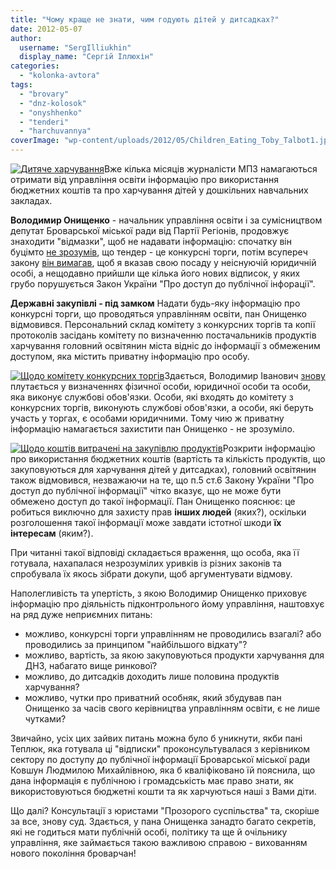 ```yaml
---
title: "Чому краще не знати, чим годують дітей у дитсадках?"
date: 2012-05-07
author: 
  username: "SergIlliukhin"
  display_name: "Сергій Іллюхін"
categories: 
  - "kolonka-avtora"
tags: 
  - "brovary"
  - "dnz-kolosok"
  - "onyshhenko"
  - "tenderi"
  - "harchuvannya"
coverImage: "wp-content/uploads/2012/05/Children_Eating_Toby_Talbot1.jpg"
---
```


[![](https://mpz.brovary.org/wp-content/uploads/2012/05/Children_Eating_Toby_Talbot1.jpg "Дитяче харчування")](https://mpz.brovary.org/wp-content/uploads/2012/05/Children_Eating_Toby_Talbot1.jpg)Вже кілька місяців журналісти МПЗ намагаються отримати від управління освіти інформацію про використання бюджетних коштів та про харчування дітей у дошкільних навчальних закладах.

**Володимир Онищенко** - начальник управління освіти і за сумісництвом депутат Броварської міської ради від Партії Регіонів, продовжує знаходити "відмазки", щоб не надавати інформацію: спочатку він буцімто [не зрозумів](https://mpz.brovary.org/hto-zaroblyaye-na-otruyenni-brovarskih-doshkilnyat-druga-chastina-rozsliduvannya/ "Хто заробляє на отруєнні броварських дошкільнят? Друга частина розслідування."), що тендер - це конкурсні торги, потім всупереч закону [він вимагав](https://mpz.brovary.org/diktant-dlya-upravlinnya-osviti/ "Диктант для управління освіти"), щоб я вказав свою посаду у неіснуючій юридичній особі, а нещодавно прийшли ще кілька його нових відписок, у яких грубо порушується Закон України "Про доступ до публічної інфорації". <!--more-->

**Державні закупівлі - під замком** Надати будь-яку інформацію про конкурсні торги, що проводяться управлінням освіти, пан Онищенко відмовився. Персональний склад комітету з конкурсних торгів та копії протоколів засідань комітету по визначенню постачальників продуктів харчування головний освітянин міста відніс до інформації з обмеженим доступом, яка містить приватну інформацію про особу.

[![](https://mpz.brovary.org/wp-content/uploads/2012/05/SHHodo-komitetu-konkursnih-torgiv.jpg "Щодо комітету конкурсних торгів")](https://mpz.brovary.org/wp-content/uploads/2012/05/SHHodo-komitetu-konkursnih-torgiv.jpg)Здається, Володимир Іванович [знову](https://mpz.brovary.org/ne-hocu-v-kameru/ "“Не хочу в камеру!”") плутається у визначеннях фізичної особи, юридичної особи та особи, яка виконує службові обов'язки. Особи, які входять до комітету з конкурсних торгів, виконують службові обов'язки, а особи, які беруть участь у торгах, є особами юридичними. Тому чию ж приватну інформацію намагається захистити пан Онищенко - не зрозуміло.

[![](https://mpz.brovary.org/wp-content/uploads/2012/05/SHHodo-koshtiv-vitracheni-na-zakupivlyu-produktiv.jpg "Щодо коштів витрачені на закупівлю продуктів")](https://mpz.brovary.org/wp-content/uploads/2012/05/SHHodo-koshtiv-vitracheni-na-zakupivlyu-produktiv.jpg)Розкрити інформацію про використання бюджетних коштів (вартість та кількість продуктів, що закуповуються для харчування дітей у дитсадках), головний освітянин також відмовився, незважаючи на те, що п.5 ст.6 Закону України "Про доступ до публічної інформації" чітко вказує, що не може бути обмежено доступ до такої інформації. Пан Онищенко пояснює: це робиться виключно для захисту прав **інших людей** (яких?), оскільки розголошення такої інформації може завдати істотної шкоди **їх інтересам** (яким?).

При читанні такої відповіді складається враження, що особа, яка її готувала, нахапалася незрозумілих уривків із різних законів та спробувала їх якось зібрати докупи, щоб аргументувати відмову.

Наполегливість та упертість, з якою Володимир Онищенко приховує інформацію про діяльність підконтрольного йому управління, наштовхує на ряд дуже неприємних питань:

- можливо, конкурсні торги управлінням не проводились взагалі? або проводились за принципом "найбільшого відкату"?
- можливо, вартість, за якою закуповуються продукти харчування для ДНЗ, набагато вище ринкової?
- можливо, до дитсадків доходить лише половина продуктів харчування?
- можливо, чутки про приватний особняк, який збудував пан Онищенко за часів свого керівництва управлінням освіти, є не лише чутками?

Звичайно, усіх цих зайвих питань можна було б уникнути, якби пані Теплюк, яка готувала ці "відписки" проконсультувалася з керівником сектору по доступу до публічної інформації Броварської міської ради Ковшун Людмилою Михайлівною, яка б кваліфіковано їй пояснила, що дана інформація є публічною і громадськість має право знати, як використовуються бюджетні кошти та як харчуються наші з Вами діти.

Що далі? Консультації з юристами "Прозорого суспільства" та, скоріше за все, знову суд. Здається, у пана Онищенка занадто багато секретів, які не годиться мати публічній особі, політику та ще й очільнику управління, яке займається такою важливою справою - вихованням нового покоління броварчан!

